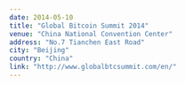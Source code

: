 ```yaml
---
date: 2014-05-10
title: "Global Bitcoin Summit 2014"
venue: "China National Convention Center"
address: "No.7 Tianchen East Road"
city: "Beijing"
country: "China"
link: "http://www.globalbtcsummit.com/en/"
---
```

